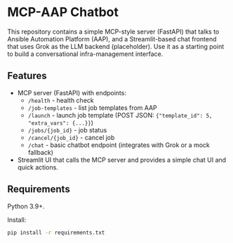 # MCP-AAP Chatbot

This repository contains a simple MCP-style server (FastAPI) that talks to Ansible Automation Platform (AAP), and a Streamlit-based chat frontend that uses Grok as the LLM backend (placeholder). Use it as a starting point to build a conversational infra-management interface.

## Features
- MCP server (FastAPI) with endpoints:
  - `/health` - health check
  - `/job-templates` - list job templates from AAP
  - `/launch` - launch job template (POST JSON: `{"template_id": 5, "extra_vars": {...}}`)
  - `/jobs/{job_id}` - job status
  - `/cancel/{job_id}` - cancel job
  - `/chat` - basic chatbot endpoint (integrates with Grok or a mock fallback)
- Streamlit UI that calls the MCP server and provides a simple chat UI and quick actions.

## Requirements
Python 3.9+.

Install:
```bash
pip install -r requirements.txt
